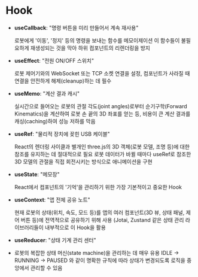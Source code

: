 # Hook

  - **useCallback**: "명령 버튼을 미리 만들어서 계속 재사용"
    
    로봇에게 '이동', '정지' 등의 명령을 보내는 함수를 메모이제이션
    이 함수들이 불필요하게 재생성되는 것을 막아 하위 컴포넌트의 리렌더링을 방지
    
  - **useEffect**: "전원 ON/OFF 스위치"
    
    로봇 제어기와의 WebSocket 또는 TCP 소켓 연결을 설정,
    컴포넌트가 사라질 때 연결을 안전하게 해제(cleanup)하는 데 필수
    
  - **useMemo**: "계산 결과 캐시"
    
    실시간으로 들어오는 로봇의 관절 각도(joint angles)로부터 순기구학(Forward Kinematics)을 계산하여 로봇 손 끝의 3D 좌표를 얻는 등,
    비용이 큰 계산 결과를 캐싱(caching)하여 성능 저하를 막음
    
  - **useRef**: "물리적 장치에 꽂힌 USB 케이블"
    
    React의 렌더링 사이클과 별개인 three.js의 3D 객체(로봇 모델, 조명 등)에 대한 참조를 유지하는 데 절대적으로 필요
    로봇 데이터가 바뀔 때마다 useRef로 참조한 3D 모델의 관절을 직접 회전시키는 방식으로 애니메이션을 구현
    
  - **useState**: "메모장"
    
    React에서 컴포넌트의 '기억'을 관리하기 위한 가장 기본적이고 중요한 Hook
    
  - **useContext**: "앱 전체 공유 노트"

    현재 로봇의 상태(위치, 속도, 모드 등)를 앱의 여러 컴포넌트(3D 뷰, 상태 패널, 제어 버튼 등)에 전역적으로 공유하기 위해 사용
    (Jotai, Zustand 같은 상태 관리 라이브러리들이 내부적으로 이 Hook을 활용
    
  - **useReducer**: "상태 기계 관리 센터"
  - 
    로봇의 복잡한 상태 머신(state machine)을 관리하는 데 매우 유용
    IDLE -> RUNNING -> PAUSED 와 같이 명확한 규칙에 따라 상태가 변경되도록 로직을 중앙에서 관리할 수 있음
  
